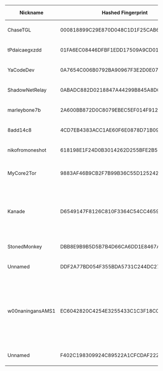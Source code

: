 | Nickname |  Hashed Fingerprint	| Or Addresses | Contact | Running | Flags | Last Seen | First Seen | Last Restarted | Advertised Bandwidth | Platform | Version | Version Status | Recommended Version | Verified hostnames | Exit policy |
|---|---|---|---|---|---|---|---|---|---|---|---|---|---|---|---|
|ChaseTGL | 000818899C29E870D048C1D1F25CAB6AEFE4175D | ["23.169.120.125:4187"] | r@reubenpeck.com | true | Running, V2Dir, Valid | 2025-08-23 16:00:00 | 2025-08-23 10:00:00 | 2025-08-23 09:16:36 | 0 | Tor 0.4.8.10 on Linux | 0.4.8.10 | recommended | true | N/A | ["reject *:*"]|
|tPdaicaegxzdd | 01FA6EC08446DFBF1EDD17509A9CD01BAED3E380 | ["165.154.202.219:9002"] | martini4@outlook.com | true | Running, V2Dir, Valid | 2025-08-23 16:00:00 | 2025-08-23 09:00:00 | 2025-08-23 08:23:38 | 0 | Tor 0.4.8.17 on Linux | 0.4.8.17 | recommended | true | N/A | ["reject *:*"]|
|YaCodeDev | 0A7654C006B0792BA90967F3E2D0E07F7B045F9D | ["95.67.100.23:9001"] | tor@yacode.dev | true | Running, V2Dir, Valid | 2025-08-23 16:00:00 | 2025-08-23 06:00:00 | 2025-08-23 03:59:04 | 0 | Tor 0.4.8.17 on Linux | 0.4.8.17 | recommended | true | N/A | ["reject *:*"]|
|ShadowNetRelay | 0ABADC882D0218847A44299B845A8DCA9BF2A42D | ["135.181.206.136:9001","[2a01:4f9:c012:67dc::1]:9001"] | admin@example.com | false | Running, V2Dir, Valid | 2025-08-23 01:00:00 | 2025-08-23 01:00:00 | 2025-08-23 00:44:50 | 0 | Tor 0.4.8.17 on Linux | 0.4.8.17 | recommended | true | ["static.136.206.181.135.clients.your-server.de"] | ["reject *:*"]|
|marleybone7b | 2A600BB872D0C8079EBEC5EF014F9123F785D4BD | ["104.248.2.97:443"] | sysop | true | Running, Valid | 2025-08-23 16:00:00 | 2025-08-23 15:00:00 | 2025-08-23 13:52:05 | 0 | Tor 0.4.8.17 on Linux | 0.4.8.17 | recommended | true | N/A | ["reject *:*"]|
|8add14c8 | 4CD7EB4383ACC1AE60F6E0878D71B09FE8FEBA97 | ["77.240.107.71:9001"] | John L Murphy johnmurphy@morke.org | true | Running, Valid | 2025-08-23 16:00:00 | 2025-08-23 09:00:00 | 2025-08-23 10:17:05 | 0 | Tor 0.4.8.17 on Linux | 0.4.8.17 | recommended | true | ["77-240-107-71.cli-eurosignal.cz"] | ["reject *:*"]|
|nikofromoneshot | 618198E1F24D0B3014262D255BFE2B56A89F23A8 | ["203.12.14.201:9001"] | me@alecks.dev | true | Running, V2Dir, Valid | 2025-08-23 16:00:00 | 2025-08-23 14:00:00 | 2025-08-23 14:12:21 | 0 | Tor 0.4.8.17 on Linux | 0.4.8.17 | recommended | true | ["203.12.14.201.v4.dyn.launtel.au"] | ["reject *:*"]|
|MyCore2Tor | 9883AF46B9CB2F7B99B36C55D1252420F4D0D89D | ["152.86.6.232:443"] | YESsir@myemail.com | true | Running, V2Dir, Valid | 2025-08-23 16:00:00 | 2025-08-23 01:00:00 | 2025-08-23 00:40:40 | 0 | Tor 0.4.8.17 on FreeBSD | 0.4.8.17 | recommended | true | N/A | ["reject *:*"]|
|Kanade | D6549147F8126C810F3364C54CC4659D5FA6DB6A | ["80.125.71.115:9001"] | contact@kanade.fr | true | Exit, Running, V2Dir, Valid | 2025-08-23 16:00:00 | 2025-08-23 11:00:00 | 2025-08-23 10:38:58 | 0 | Tor 0.4.8.16 on Linux | 0.4.8.16 | recommended | true | N/A | ["reject 0.0.0.0/8:*","reject 169.254.0.0/16:*","reject 127.0.0.0/8:*","reject 192.168.0.0/16:*","reject 10.0.0.0/8:*","reject 172.16.0.0/12:*","reject 80.125.71.115:*","accept *:*"]|
|StonedMonkey | DBB8E9B9B5D5B7B4D66CA6DD1E8467A9B5E9B612 | ["107.189.28.32:9001"] | jesusmalverde911@protonmail.com | true | Running, V2Dir, Valid | 2025-08-23 16:00:00 | 2025-08-23 00:00:00 | 2025-08-22 23:28:08 | 0 | Tor 0.4.8.14 on Linux | 0.4.8.14 | recommended | true | N/A | ["reject *:*"]|
|Unnamed | DDF2A77BD054F355BDA5731C244DC2730157EC45 | ["92.34.110.133:9001"] | N/A | true | Running, V2Dir, Valid | 2025-08-23 16:00:00 | 2025-08-23 16:00:00 | 2025-08-23 15:16:54 | 62464 | Tor 0.4.8.17 on Linux | 0.4.8.17 | recommended | true | ["c-92-34-110-133.bbcust.telenor.se"] | ["reject *:*"]|
|w00naningansAMS1 | EC6042820C4254E3255433C1C3F18C0413503FF0 | ["45.58.190.74:443","[2610:150:4001:a120:216:3cff:fe4a:e2a9]:443"] | Sod Off <eat@ass.cymru> | true | Exit, Running, V2Dir, Valid | 2025-08-23 16:00:00 | 2025-08-23 00:00:00 | 2025-08-22 22:55:29 | 0 | Tor 0.4.8.17 on Linux | 0.4.8.17 | recommended | true | N/A | ["reject 0.0.0.0/8:*","reject 169.254.0.0/16:*","reject 127.0.0.0/8:*","reject 192.168.0.0/16:*","reject 10.0.0.0/8:*","reject 172.16.0.0/12:*","reject 45.58.190.74:*","accept *:53","accept *:443","accept *:80","accept *:22","reject *:*"]|
|Unnamed | F402C198309924C89522A1CFCDAF222BED56528F | ["139.180.197.9:443"] | N/A | true | Running, V2Dir, Valid | 2025-08-23 16:00:00 | 2025-08-23 00:00:00 | 2025-08-22 23:40:27 | 0 | Tor 0.4.8.17 on Linux | 0.4.8.17 | recommended | true | N/A | ["reject *:*"]|
